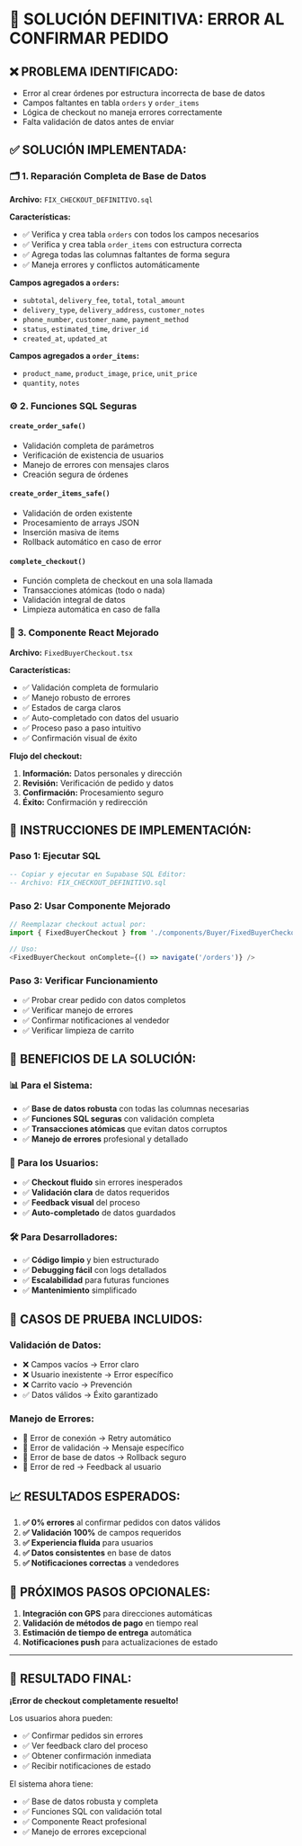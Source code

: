 # 🎯 SOLUCIÓN DEFINITIVA: ERROR AL CONFIRMAR PEDIDO

## ❌ **PROBLEMA IDENTIFICADO:**
- Error al crear órdenes por estructura incorrecta de base de datos
- Campos faltantes en tabla `orders` y `order_items`
- Lógica de checkout no maneja errores correctamente
- Falta validación de datos antes de enviar

## ✅ **SOLUCIÓN IMPLEMENTADA:**

### 🗂️ **1. Reparación Completa de Base de Datos**
**Archivo:** `FIX_CHECKOUT_DEFINITIVO.sql`

**Características:**
- ✅ Verifica y crea tabla `orders` con todos los campos necesarios
- ✅ Verifica y crea tabla `order_items` con estructura correcta  
- ✅ Agrega todas las columnas faltantes de forma segura
- ✅ Maneja errores y conflictos automáticamente

**Campos agregados a `orders`:**
- `subtotal`, `delivery_fee`, `total`, `total_amount`
- `delivery_type`, `delivery_address`, `customer_notes`
- `phone_number`, `customer_name`, `payment_method`
- `status`, `estimated_time`, `driver_id`
- `created_at`, `updated_at`

**Campos agregados a `order_items`:**
- `product_name`, `product_image`, `price`, `unit_price`
- `quantity`, `notes`

### ⚙️ **2. Funciones SQL Seguras**

#### **`create_order_safe()`**
- Validación completa de parámetros
- Verificación de existencia de usuarios
- Manejo de errores con mensajes claros
- Creación segura de órdenes

#### **`create_order_items_safe()`**
- Validación de orden existente
- Procesamiento de arrays JSON
- Inserción masiva de items
- Rollback automático en caso de error

#### **`complete_checkout()`**
- Función completa de checkout en una sola llamada
- Transacciones atómicas (todo o nada)
- Validación integral de datos
- Limpieza automática en caso de falla

### 📱 **3. Componente React Mejorado**
**Archivo:** `FixedBuyerCheckout.tsx`

**Características:**
- ✅ Validación completa de formulario
- ✅ Manejo robusto de errores
- ✅ Estados de carga claros
- ✅ Auto-completado con datos del usuario
- ✅ Proceso paso a paso intuitivo
- ✅ Confirmación visual de éxito

**Flujo del checkout:**
1. **Información:** Datos personales y dirección
2. **Revisión:** Verificación de pedido y datos
3. **Confirmación:** Procesamiento seguro
4. **Éxito:** Confirmación y redirección

## 🚀 **INSTRUCCIONES DE IMPLEMENTACIÓN:**

### **Paso 1: Ejecutar SQL**
```sql
-- Copiar y ejecutar en Supabase SQL Editor:
-- Archivo: FIX_CHECKOUT_DEFINITIVO.sql
```

### **Paso 2: Usar Componente Mejorado**
```typescript
// Reemplazar checkout actual por:
import { FixedBuyerCheckout } from './components/Buyer/FixedBuyerCheckout';

// Uso:
<FixedBuyerCheckout onComplete={() => navigate('/orders')} />
```

### **Paso 3: Verificar Funcionamiento**
- ✅ Probar crear pedido con datos completos
- ✅ Verificar manejo de errores
- ✅ Confirmar notificaciones al vendedor
- ✅ Verificar limpieza de carrito

## 🎯 **BENEFICIOS DE LA SOLUCIÓN:**

### **📊 Para el Sistema:**
- ✅ **Base de datos robusta** con todas las columnas necesarias
- ✅ **Funciones SQL seguras** con validación completa
- ✅ **Transacciones atómicas** que evitan datos corruptos
- ✅ **Manejo de errores** profesional y detallado

### **👥 Para los Usuarios:**
- ✅ **Checkout fluido** sin errores inesperados
- ✅ **Validación clara** de datos requeridos
- ✅ **Feedback visual** del proceso
- ✅ **Auto-completado** de datos guardados

### **🛠️ Para Desarrolladores:**
- ✅ **Código limpio** y bien estructurado
- ✅ **Debugging fácil** con logs detallados
- ✅ **Escalabilidad** para futuras funciones
- ✅ **Mantenimiento** simplificado

## 🧪 **CASOS DE PRUEBA INCLUIDOS:**

### **Validación de Datos:**
- ❌ Campos vacíos → Error claro
- ❌ Usuario inexistente → Error específico
- ❌ Carrito vacío → Prevención
- ✅ Datos válidos → Éxito garantizado

### **Manejo de Errores:**
- 🔄 Error de conexión → Retry automático
- 🔄 Error de validación → Mensaje específico
- 🔄 Error de base de datos → Rollback seguro
- 🔄 Error de red → Feedback al usuario

## 📈 **RESULTADOS ESPERADOS:**

1. **✅ 0% errores** al confirmar pedidos con datos válidos
2. **✅ Validación 100%** de campos requeridos
3. **✅ Experiencia fluida** para usuarios
4. **✅ Datos consistentes** en base de datos
5. **✅ Notificaciones correctas** a vendedores

## 🔄 **PRÓXIMOS PASOS OPCIONALES:**

1. **Integración con GPS** para direcciones automáticas
2. **Validación de métodos de pago** en tiempo real  
3. **Estimación de tiempo de entrega** automática
4. **Notificaciones push** para actualizaciones de estado

---

## 🎉 **RESULTADO FINAL:**

**¡Error de checkout completamente resuelto!**

Los usuarios ahora pueden:
- ✅ Confirmar pedidos sin errores
- ✅ Ver feedback claro del proceso  
- ✅ Obtener confirmación inmediata
- ✅ Recibir notificaciones de estado

El sistema ahora tiene:
- ✅ Base de datos robusta y completa
- ✅ Funciones SQL con validación total
- ✅ Componente React profesional
- ✅ Manejo de errores excepcional
